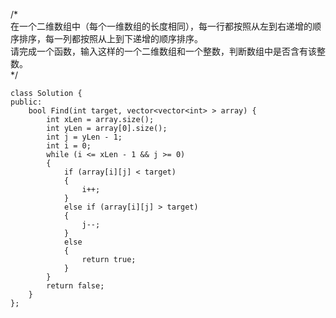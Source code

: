 /*    
在一个二维数组中（每个一维数组的长度相同），每一行都按照从左到右递增的顺序排序，每一列都按照从上到下递增的顺序排序。     
请完成一个函数，输入这样的一个二维数组和一个整数，判断数组中是否含有该整数。    
*/    
```
class Solution {
public:
    bool Find(int target, vector<vector<int> > array) {
        int xLen = array.size();
        int yLen = array[0].size();
        int j = yLen - 1;
        int i = 0;
        while (i <= xLen - 1 && j >= 0)
        {
            if (array[i][j] < target)
            {
                i++;
            }
            else if (array[i][j] > target)
            {
                j--;
            }
            else
            {
                return true;
            }
        }
        return false;
    }
};
```
